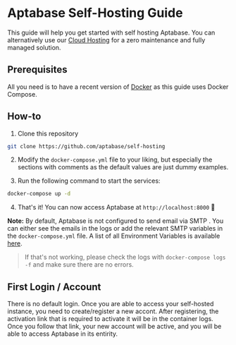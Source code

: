 # Aptabase Self-Hosting Guide

This guide will help you get started with self hosting Aptabase. 
You can alternatively use our [Cloud Hosting](https://aptabase.com) for a zero maintenance and fully managed solution.

## Prerequisites

All you need is to have a recent version of [Docker](https://docs.docker.com/get-docker/) as this guide uses Docker Compose.

## How-to

1. Clone this repository

```sh
git clone https://github.com/aptabase/self-hosting
```

2. Modify the `docker-compose.yml` file to your liking, but especially the sections with comments as the default values are just dummy examples.

3. Run the following command to start the services:

```sh
docker-compose up -d
```

4. That's it! You can now access Aptabase at `http://localhost:8000` 🎉

**Note:** By default, Aptabase is not configured to send email via SMTP . You can either see the emails in the logs or add the relevant SMTP variables in the `docker-compose.yml` file. A list of all Environment Variables is available [here](https://github.com/aptabase/aptabase/blob/main/src/Features/EnvSettings.cs).

> If that's not working, please check the logs with `docker-compose logs -f` and make sure there are no errors.

## First Login / Account

There is no default login. Once you are able to access your self-hosted instance, you need to create/register a new accont. After registering, the activation link that is required to activate it will be in the container logs. Once you follow that link, your new account will be active, and you will be able to access Aptabase in its entirity.
